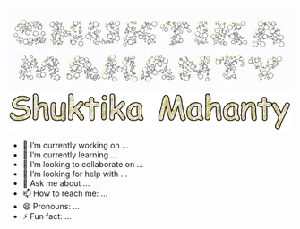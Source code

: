 <img src = "assets/name.gif#gh-light-mode-only" alt = "name"/>
<img src = "assets/namedark.gif#gh-dark-mode-only" alt = "namedark"/>


- 🔭 I’m currently working on ...
- 🌱 I’m currently learning ...
- 👯 I’m looking to collaborate on ...
- 🤔 I’m looking for help with ...
- 💬 Ask me about ...
- 📫 How to reach me: ...
- 😄 Pronouns: ...
- ⚡ Fun fact: ...

